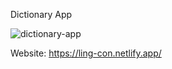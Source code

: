 Dictionary App

![dictionary-app](https://user-images.githubusercontent.com/74805696/178378471-0a186822-8c2f-4650-b276-aa1454b7abc8.jpg)

Website:
https://ling-con.netlify.app/


